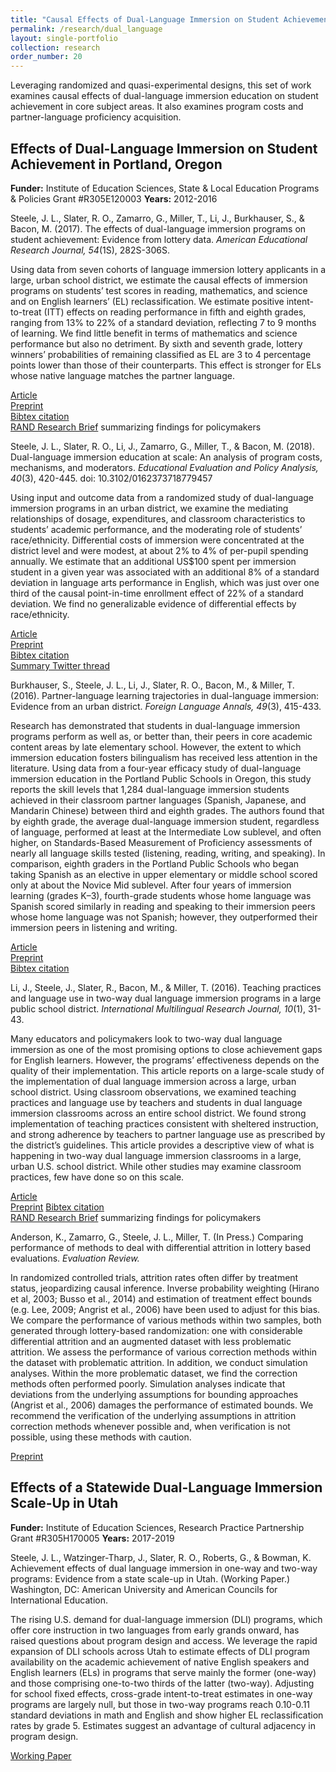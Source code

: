 ```yaml
---
title: "Causal Effects of Dual-Language Immersion on Student Achievement"
permalink: /research/dual_language
layout: single-portfolio
collection: research
order_number: 20
---
```


Leveraging randomized and quasi-experimental designs, this set of work examines causal effects of dual-language immersion education on student achievement in core subject areas. It also examines program costs and partner-language proficiency acquisition. 

## Effects of Dual-Language Immersion on Student Achievement in Portland, Oregon 
**Funder:** Institute of Education Sciences, State & Local Education Programs & Policies Grant #R305E120003
**Years:** 2012-2016

Steele, J. L., Slater, R. O., Zamarro, G., Miller, T., Li, J., Burkhauser, S., & Bacon, M. (2017). The effects of dual-language immersion programs on student achievement: Evidence from lottery data. *American Educational Research Journal, 54*(1S), 282S-306S.

Using data from seven cohorts of language immersion lottery applicants in a large, urban school district, we estimate the causal effects of immersion programs on students’ test scores in reading, mathematics, and science and on English learners’ (EL) reclassification. We estimate positive intent-to-treat (ITT) effects on reading performance in fifth and eighth grades, ranging from 13% to 22% of a standard deviation, reflecting 7 to 9 months of learning. We find little benefit in terms of mathematics and science performance but also no detriment. By sixth and seventh grade, lottery winners’ probabilities of remaining classified as EL are 3 to 4 percentage points lower than those of their counterparts. This effect is stronger for ELs whose native language matches the partner language.
  
[Article](https://journals.sagepub.com/doi/10.3102/0002831216634463)  
[Preprint](/files/2017-dli-effects-preprint.pdf)  
[Bibtex citation](https://scholar.googleusercontent.com/scholar.bib?q=info:HfETI4ouGEEJ:scholar.google.com/&output=citation&scisdr=CgXItk0jEPb7otBL3Iw:AAGBfm0AAAAAYQxOxIzgpMXv6wELLW3e7srI7L5MBBPo&scisig=AAGBfm0AAAAAYQxOxJWGL4ClHQZpwBKQ4vx9Fvzm5vwU&scisf=4&ct=citation&cd=-1&hl=en)  
[RAND Research Brief](https://www.rand.org/pubs/research_briefs/RB9903.html) summarizing findings for policymakers  


Steele, J. L., Slater, R. O., Li, J., Zamarro, G., Miller, T., & Bacon, M. (2018). Dual-language immersion education at scale: An analysis of program costs, mechanisms, and moderators. *Educational Evaluation and Policy Analysis, 40*(3), 420-445. doi: 10.3102/0162373718779457

Using input and outcome data from a randomized study of dual-language immersion programs in an urban district, we examine the mediating relationships of dosage, expenditures, and classroom characteristics to students’ academic performance, and the moderating role of students’ race/ethnicity. Differential costs of immersion were concentrated at the district level and were modest, at about 2% to 4% of per-pupil spending annually. We estimate that an additional US$100 spent per immersion student in a given year was associated with an additional 8% of a standard deviation in language arts performance in English, which was just over one third of the causal point-in-time enrollment effect of 22% of a standard deviation. We find no generalizable evidence of differential effects by race/ethnicity.
  
[Article](https://www.tandfonline.com/doi/full/10.1080/19313152.2016.1118669)  
[Preprint](/files/2018-cost-mechanisms-preprint.pdf)  
[Bibtex citation](https://scholar.googleusercontent.com/scholar.bib?q=info:c2w7TS0rIOMJ:scholar.google.com/&output=citation&scisdr=CgXItk0jEPb7otBKPPU:AAGBfm0AAAAAYQxPJPUEGS2U2Hz_KdDTvsGOem0zrJAr&scisig=AAGBfm0AAAAAYQxPJNH7AHZfU0sI7EvuSbnx1PrlR3d1&scisf=4&ct=citation&cd=-1&hl=en)  
[Summary Twitter thread](https://twitter.com/jensteeledc/status/1010164563617165313)  


Burkhauser, S., Steele, J. L., Li, J., Slater, R. O., Bacon, M., & Miller, T. (2016). Partner-language learning trajectories in dual-language immersion: Evidence from an urban district. *Foreign Language Annals, 49*(3), 415-433.

Research has demonstrated that students in dual-language immersion programs perform as well as, or better than, their peers in core academic content areas by late elementary school. However, the extent to which immersion education fosters bilingualism has received less attention in the literature. Using data from a four-year efficacy study of dual-language immersion education in the Portland Public Schools in Oregon, this study reports the skill levels that 1,284 dual-language immersion students achieved in their classroom partner languages (Spanish, Japanese, and Mandarin Chinese) between third and eighth grades. The authors found that by eighth grade, the average dual-language immersion student, regardless of language, performed at least at the Intermediate Low sublevel, and often higher, on Standards-Based Measurement of Proficiency assessments of nearly all language skills tested (listening, reading, writing, and speaking). In comparison, eighth graders in the Portland Public Schools who began taking Spanish as an elective in upper elementary or middle school scored only at about the Novice Mid sublevel. After four years of immersion learning (grades K­–3), fourth-grade students whose home language was Spanish scored similarly in reading and speaking to their immersion peers whose home language was not Spanish; however, they outperformed their immersion peers in listening and writing.

[Article](https://onlinelibrary.wiley.com/doi/full/10.1111/flan.12218)  
[Preprint](/files/2016-dli-lang-profic.pdf)  
[Bibtex citation](https://scholar.googleusercontent.com/scholar.bib?q=info:W_OFiATjMo0J:scholar.google.com/&output=citation&scisdr=CgXItk0jEPb7otBKR2w:AAGBfm0AAAAAYQxPX2y2jLemS0Qeky1UhZEBNAFKZiQ0&scisig=AAGBfm0AAAAAYQxPXwrSo2cd6H8u5zOjMpKaMRFeqC80&scisf=4&ct=citation&cd=-1&hl=en)  


Li, J., Steele, J., Slater, R., Bacon, M., & Miller, T. (2016). Teaching practices and language use in two-way dual language immersion programs in a large public school district. *International Multilingual Research Journal, 10*(1), 31-43.

Many educators and policymakers look to two-way dual language immersion as one of the most promising options to close achievement gaps for English learners. However, the programs’ effectiveness depends on the quality of their implementation. This article reports on a large-scale study of the implementation of dual language immersion across a large, urban school district. Using classroom observations, we examined teaching practices and language use by teachers and students in dual language immersion classrooms across an entire school district. We found strong implementation of teaching practices consistent with sheltered instruction, and strong adherence by teachers to partner language use as prescribed by the district’s guidelines. This article provides a descriptive view of what is happening in two-way dual language immersion classrooms in a large, urban U.S. school district. While other studies may examine classroom practices, few have done so on this scale.

[Article](https://www.tandfonline.com/doi/full/10.1080/19313152.2016.1118669)  
[Preprint](/files/2016-implem-dli-preprint.pdf)
[Bibtex citation](https://scholar.googleusercontent.com/scholar.bib?q=info:0NnpUqc_3rEJ:scholar.google.com/&output=citation&scisdr=CgXItk0jEPb7otBKrDY:AAGBfm0AAAAAYQxPtDY_NqWFVtnugCOsXdZ8R6JTT2Dm&scisig=AAGBfm0AAAAAYQxPtC96ZzwtQsVY5jIjUSE6BUyweex_&scisf=4&ct=citation&cd=-1&hl=en)  
[RAND Research Brief](https://www.rand.org/pubs/research_briefs/RB9921.html) summarizing findings for policymakers  


Anderson, K., Zamarro, G., Steele, J. L., Miller, T. (In Press.) Comparing performance of methods to deal with differential attrition in lottery based evaluations. *Evaluation Review.*

In randomized controlled trials, attrition rates often differ by treatment status, jeopardizing causal inference. Inverse probability weighting (Hirano et al, 2003; Busso et al., 2014) 
and estimation of treatment effect bounds (e.g. Lee, 2009; Angrist et al., 2006) have been used to adjust for this bias. We compare the performance of various methods within two samples, 
both generated through lottery-based randomization: one with considerable differential attrition and an augmented dataset with less problematic attrition. We assess the 
performance of various correction methods within the dataset with problematic attrition. In addition, we conduct simulation analyses. Within the more problematic dataset, we find the 
correction methods often performed poorly. Simulation analyses indicate that deviations from the underlying assumptions for bounding approaches (Angrist et al., 2006) damages the 
performance of estimated bounds. We recommend the verification of the underlying assumptions in attrition correction methods whenever possible and, when verification is not possible, 
using these methods with caution.

[Preprint](/files/2021-difattrit-preprint.pdf)


## Effects of a Statewide Dual-Language Immersion Scale-Up in Utah
**Funder:** Institute of Education Sciences, Research Practice Partnership Grant #R305H170005
**Years:** 2017-2019

Steele, J. L., Watzinger-Tharp, J., Slater, R. O., Roberts, G., & Bowman, K. Achievement effects of dual language immersion in one-way and two-way programs: Evidence from a state scale-up in Utah. (Working Paper.) Washington, DC: American University and American Councils for International Education.

The rising U.S. demand for dual-language immersion (DLI) programs, which offer core instruction in two languages from early grands onward, 
has raised questions about program design and access. We leverage the rapid expansion of DLI schools across Utah to estimate effects of 
DLI program availability on the academic achievement of native English speakers and English learners (ELs) in programs that serve mainly 
the former (one-way) and those comprising one-to-two thirds of the latter (two-way). Adjusting for school fixed effects, cross-grade 
intent-to-treat estimates in one-way programs are largely null, but those in two-way programs reach 0.10-0.11 standard deviations in math 
and English and show higher EL reclassification rates by grade 5. Estimates suggest an advantage of cultural adjacency in program design.

[Working Paper](/files/Utah_2021April26.pdf)  
